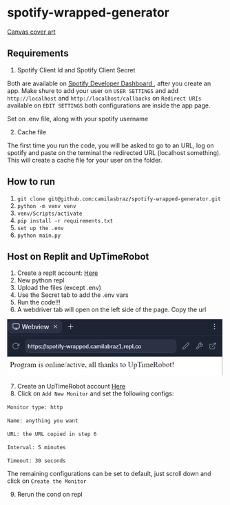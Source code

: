 ﻿# spotify-wrapped-generator

<a href = "https://www.canva.com/design/DAFZFXaZ1ks/tQPI0eInOTYCWX8yLDzYHQ/edit"> Canvas cover art</a>


## Requirements

1. Spotify Client Id and Spotify Client Secret

Both are available on <a href = "https://developer.spotify.com/dashboard/"> Spotify Developer Dashboard </a>, after you create an app.
Make shure to add your user on `USER SETTINGS` and add  `http://localhost` and `http://localhost/callbacks` on `Redirect URIs` available on `EDIT SETTINGS` both configurations are inside the app page.

Set on .env file, along with your spotify username

2. Cache file

The first time you run the code, you will be asked to go to an URL, log on spotify and paste on the terminal the redirected URL (localhost something). This will create a cache file for your user on the folder.

## How to run
1. `git clone git@github.com:camilasbraz/spotify-wrapped-generator.git`
2. `python -m venv venv`
3. `venv/Scripts/activate`
4. `pip install -r requirements.txt`
5. `set up the .env`
6. `python main.py`

## Host on Replit and UpTimeRobot

1. Create a replt account: [Here](https://replit.com/)
2. New python repl
3. Upload the files (except .env)
4. Use the Secret tab to add the .env vars
5. Run the code!!!
6. A webdriver tab will open on the left side of the page. Copy the url

  <img src="readme_pics/url_webdriver.png" width="500" >


7. Create an UpTimeRobot account  [Here](https://uptimerobot.com)
8. Click on  `Add New Monitor` and set the following configs:

`Monitor type: http`

`Name: anything you want`

`URL: the URL copied in step 6`

`Interval: 5 minutes`

`Timeout: 30 seconds`

The remaining configurations can be set to default, just scroll down and click on `Create the Monitor`

9. Rerun the cond on repl

